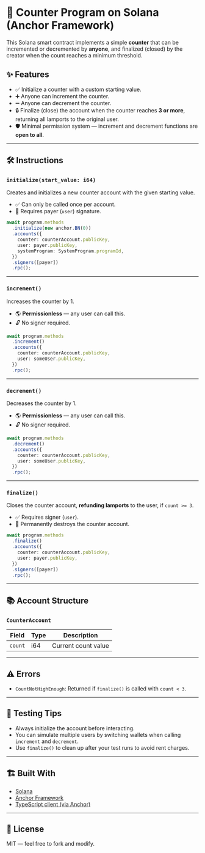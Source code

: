 # 🧮 Counter Program on Solana (Anchor Framework)

This Solana smart contract implements a simple **counter** that can be incremented or decremented by **anyone**, and finalized (closed) by the creator when the count reaches a minimum threshold.

## ✨ Features

- ✅ Initialize a counter with a custom starting value.
- ➕ Anyone can increment the counter.
- ➖ Anyone can decrement the counter.
- 🔒 Finalize (close) the account when the counter reaches **3 or more**, returning all lamports to the original user.
- 🛡️ Minimal permission system — increment and decrement functions are **open to all**.

---

## 🛠️ Instructions

### `initialize(start_value: i64)`
Creates and initializes a new counter account with the given starting value.

- ✅ Can only be called once per account.
- 🔐 Requires payer (`user`) signature.

```ts
await program.methods
  .initialize(new anchor.BN(0))
  .accounts({
    counter: counterAccount.publicKey,
    user: payer.publicKey,
    systemProgram: SystemProgram.programId,
  })
  .signers([payer])
  .rpc();
````

---

### `increment()`

Increases the counter by 1.

* 🌎 **Permissionless** — any user can call this.
* 🔓 No signer required.

```ts
await program.methods
  .increment()
  .accounts({
    counter: counterAccount.publicKey,
    user: someUser.publicKey,
  })
  .rpc();
```

---

### `decrement()`

Decreases the counter by 1.

* 🌎 **Permissionless** — any user can call this.
* 🔓 No signer required.

```ts
await program.methods
  .decrement()
  .accounts({
    counter: counterAccount.publicKey,
    user: someUser.publicKey,
  })
  .rpc();
```

---

### `finalize()`

Closes the counter account, **refunding lamports** to the user, if `count >= 3`.

* ✅ Requires signer (`user`).
* 🧨 Permanently destroys the counter account.

```ts
await program.methods
  .finalize()
  .accounts({
    counter: counterAccount.publicKey,
    user: payer.publicKey,
  })
  .signers([payer])
  .rpc();
```

---

## 📚 Account Structure

### `CounterAccount`

| Field   | Type | Description         |
| ------- | ---- | ------------------- |
| `count` | i64  | Current count value |

---

## ⚠️ Errors

* `CountNotHighEnough`: Returned if `finalize()` is called with `count < 3`.

---

## 🧪 Testing Tips

* Always initialize the account before interacting.
* You can simulate multiple users by switching wallets when calling `increment` and `decrement`.
* Use `finalize()` to clean up after your test runs to avoid rent charges.

---

## 🏗️ Built With

* [Solana](https://solana.com/)
* [Anchor Framework](https://book.anchor-lang.com/)
* [TypeScript client (via Anchor)](https://docs.rs/anchor-client/latest/anchor_client/)

---

## 📝 License

MIT — feel free to fork and modify.